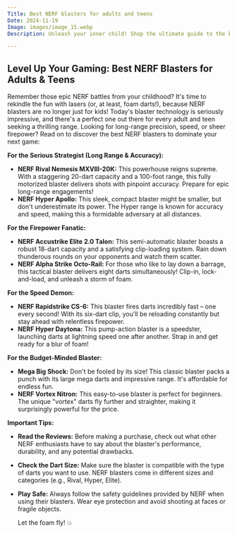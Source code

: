 ```yaml
---
Title: Best NERF blasters for adults and teens
Date: 2024-11-19
Image: images/image_15.webp
Description: Unleash your inner child! Shop the ultimate guide to the best NERF blasters for adults and teens, from epic battles to backyard fun. 🎯  Find your perfect match! 💥  

---
```


##  Level Up Your Gaming: Best NERF Blasters for Adults & Teens

Remember those epic NERF battles from your childhood? It's time to rekindle the fun with lasers (or, at least, foam darts!), because NERF blasters are no longer just for kids!  Today's blaster technology is seriously impressive, and there's a perfect one out there for every adult and teen seeking a thrilling range. Looking for long-range precision, speed, or sheer firepower? Read on to discover the best NERF blasters to dominate your next game:

**For the Serious Strategist (Long Range & Accuracy):**

* **NERF Rival Nemesis MXVIII-20K:** This powerhouse reigns supreme. With a staggering 20-dart capacity and a 100-foot range, this fully motorized blaster delivers shots with pinpoint accuracy. Prepare for epic long-range engagements!
* **NERF Hyper Apollo:** This sleek, compact blaster might be smaller, but don't underestimate its power.  The Hyper range is known for accuracy and speed, making this a formidable adversary at all distances.

**For the Firepower Fanatic:**

* **NERF Accustrike Elite 2.0 Talon:** This semi-automatic blaster boasts a robust 18-dart capacity and a satisfying clip-loading system. Rain down thunderous rounds on your opponents and watch them scatter.
* **NERF Alpha Strike Octo-Rail:**  For those who like to lay down a barrage, this tactical blaster delivers eight darts simultaneously!  Clip-in, lock-and-load, and unleash a storm of foam.

**For the Speed Demon:**

* **NERF Rapidstrike CS-6:**  This blaster fires darts incredibly fast – one every second! With its six-dart clip, you'll be reloading constantly but stay ahead with relentless firepower. 
* **NERF Hyper Daytona:** This pump-action blaster is a speedster, launching darts at lightning speed one after another. Strap in and get ready for a blur of foam!

**For the Budget-Minded Blaster:**

* **Mega Big Shock:**  Don't be fooled by its size! This classic blaster packs a punch with its large mega darts and impressive range. It's affordable for endless fun.
* **NERF Vortex Nitron:**  This easy-to-use blaster is perfect for beginners.  The unique "vortex" darts fly further and straighter, making it surprisingly powerful for the price.

**Important Tips:**

* **Read the Reviews:** Before making a purchase, check out what other NERF enthusiasts have to say about the blaster's performance, durability, and any potential drawbacks.
* **Check the Dart Size:** Make sure the blaster is compatible with the type of darts you want to use. NERF blasters come in different sizes and categories (e.g., Rival, Hyper, Elite).
* **Play Safe:** Always follow the safety guidelines provided by NERF when using their blasters. Wear eye protection and avoid shooting at faces or fragile objects.



  Let the foam fly! 💥 
 
